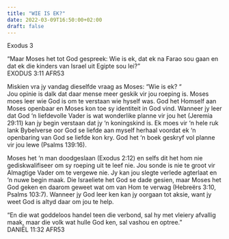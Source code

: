 ```yaml
---
title: "WIE IS EK?"
date: 2022-03-09T16:50:00+02:00
draft: false
---
```

<html>
 <head></head>
 <body>
  <p>Exodus 3</p>
  <p>“Maar Moses het tot God gespreek: Wie is ek, dat ek na Farao sou gaan en dat ek die kinders van Israel uit Egipte sou lei?”<br>‭‭EXODUS‬ ‭3:11‬ ‭AFR53‬‬</p>
  <p>Miskien vra jy vandag dieselfde vraag as Moses: “Wie is ek? “&nbsp;<br>Jou opinie is dalk dat daar mense meer geskik vir jou roeping is. Moses moes leer wie God is om te verstaan wie hyself was. God het Homself aan Moses openbaar en Moses kon toe sy identiteit in God vind. Wanneer jy leer dat God ‘n liefdevolle Vader is wat wonderlike planne vir jou het (Jeremia 29:11) kan jy begin verstaan dat jy ‘n koningskind is. Ek moes vir ‘n hele ruk lank Bybelverse oor God se liefde aan myself herhaal voordat ek ‘n openbaring van God se liefde kon kry. God het ‘n boek geskryf vol planne vir jou lewe (Psalms 139:16).</p>
  <p>Moses het ‘n man doodgeslaan (Exodus 2:12) en selfs dit het hom nie gediskwalifiseer om sy roeping uit te leef nie. Jou sonde is nie te groot vir Almagtige Vader om te vergewe nie. Jy kan jou slegte verlede agterlaat en ‘n nuwe begin maak. Die Israeliete het God se dade gesien, maar Moses het God geken en daarom geweet wat om van Hom te verwag (Hebreërs 3:10, Psalms 103:7). Wanneer jy God leer ken kan jy oorgaan tot aksie, want jy weet God is altyd daar om jou te help.</p>
  <p>“En die wat goddeloos handel teen die verbond, sal hy met vleiery afvallig maak, maar die volk wat hulle God ken, sal vashou en optree.”<br>‭‭DANIËL‬ ‭11:32‬ ‭AFR53</p>
  <p>&nbsp;</p>
 </body>
</html>